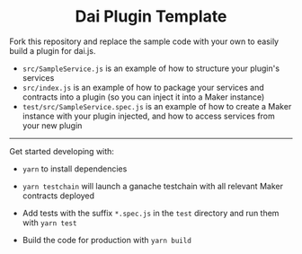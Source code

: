 <h1 align="center">
Dai Plugin Template
</h1>

Fork this repository and replace the sample code with your own to easily build a plugin for dai.js.

* `src/SampleService.js` is an example of how to structure your plugin's services
* `src/index.js` is an example of how to package your services and contracts into a plugin (so you can inject it into a Maker instance)
* `test/src/SampleService.spec.js` is an example of how to create a Maker instance with your plugin injected, and how to access services from your new plugin

___

Get started developing with:

* `yarn` to install dependencies

* `yarn testchain` will launch a ganache testchain with all relevant Maker contracts deployed

* Add tests with the suffix `*.spec.js` in the `test` directory and run them with `yarn test`

* Build the code for production with `yarn build`